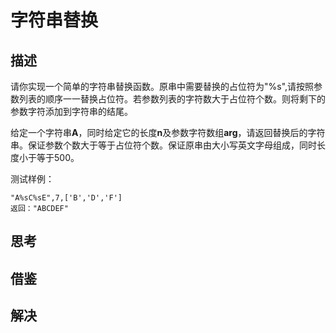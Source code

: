 # 字符串替换

## 描述

请你实现一个简单的字符串替换函数。原串中需要替换的占位符为"%s",请按照参数列表的顺序一一替换占位符。若参数列表的字符数大于占位符个数。则将剩下的参数字符添加到字符串的结尾。

给定一个字符串**A**，同时给定它的长度**n**及参数字符数组**arg**，请返回替换后的字符串。保证参数个数大于等于占位符个数。保证原串由大小写英文字母组成，同时长度小于等于500。

测试样例：

```
"A%sC%sE",7,['B','D','F']
返回："ABCDEF"
```



## 思考



## 借鉴



## 解决

